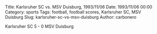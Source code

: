 Title: Karlsruher SC vs. MSV Duisburg, 1993/11/06
Date: 1993/11/06 00:00
Category: sports
Tags: football, football scores, Karlsruher SC, MSV Duisburg
Slug: karlsruher-sc-vs-msv-duisburg
Author: carbonero


Karlsruher SC 5 - 0 MSV Duisburg

